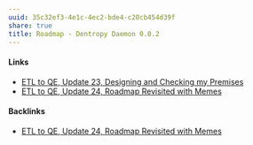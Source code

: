 ```yaml
---
uuid: 35c32ef3-4e1c-4ec2-bde4-c20cb454d39f
share: true
title: Roadmap - Dentropy Daemon 0.0.2
---
```

#### Links

* [ETL to QE, Update 23, Designing and Checking my Premises](../2bd9365f-daba-418c-bbe8-3aed2804909d)
* [ETL to QE, Update 24, Roadmap Revisited with Memes](../89c90b4a-2065-4b58-93eb-107794ed8671)

#### Backlinks

* [ETL to QE, Update 24, Roadmap Revisited with Memes](/89c90b4a-2065-4b58-93eb-107794ed8671)